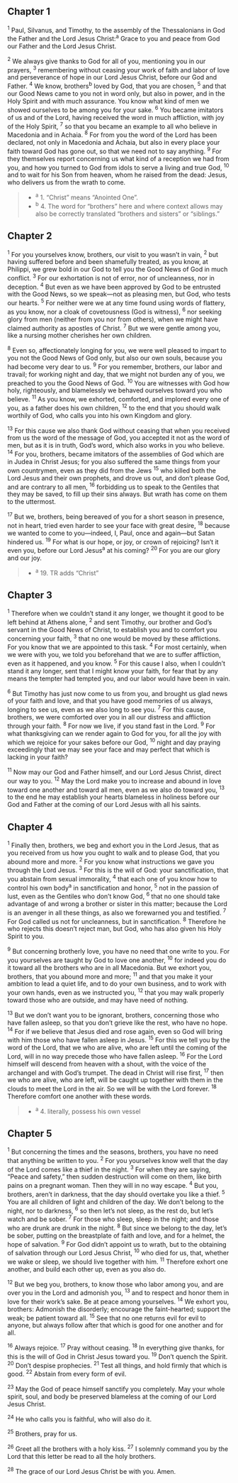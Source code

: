 ## Chapter 1

<sup>1</sup> Paul, Silvanus, and Timothy, to the assembly of the Thessalonians in God the Father and the Lord Jesus Christ:<sup>a</sup> Grace to you and peace from God our Father and the Lord Jesus Christ.

<sup>2</sup> We always give thanks to God for all of you, mentioning you in our prayers,
<sup>3</sup> remembering without ceasing your work of faith and labor of love and perseverance of hope in our Lord Jesus Christ, before our God and Father.
<sup>4</sup> We know, brothers<sup>b</sup> loved by God, that you are chosen,
<sup>5</sup> and that our Good News came to you not in word only, but also in power, and in the Holy Spirit and with much assurance. You know what kind of men we showed ourselves to be among you for your sake.
<sup>6</sup> You became imitators of us and of the Lord, having received the word in much affliction, with joy of the Holy Spirit,
<sup>7</sup> so that you became an example to all who believe in Macedonia and in Achaia.
<sup>8</sup> For from you the word of the Lord has been declared, not only in Macedonia and Achaia, but also in every place your faith toward God has gone out, so that we need not to say anything.
<sup>9</sup> For they themselves report concerning us what kind of a reception we had from you, and how you turned to God from idols to serve a living and true God,
<sup>10</sup> and to wait for his Son from heaven, whom he raised from the dead: Jesus, who delivers us from the wrath to come.

> - <sup>a</sup> 1. “Christ” means “Anointed One”.
> - <sup>b</sup> 4. The word for “brothers” here and where context allows may also be correctly translated “brothers and sisters” or “siblings.”

## Chapter 2

<sup>1</sup> For you yourselves know, brothers, our visit to you wasn’t in vain,
<sup>2</sup> but having suffered before and been shamefully treated, as you know, at Philippi, we grew bold in our God to tell you the Good News of God in much conflict.
<sup>3</sup> For our exhortation is not of error, nor of uncleanness, nor in deception.
<sup>4</sup> But even as we have been approved by God to be entrusted with the Good News, so we speak—not as pleasing men, but God, who tests our hearts.
<sup>5</sup> For neither were we at any time found using words of flattery, as you know, nor a cloak of covetousness (God is witness),
<sup>6</sup> nor seeking glory from men (neither from you nor from others), when we might have claimed authority as apostles of Christ.
<sup>7</sup> But we were gentle among you, like a nursing mother cherishes her own children.

<sup>8</sup> Even so, affectionately longing for you, we were well pleased to impart to you not the Good News of God only, but also our own souls, because you had become very dear to us.
<sup>9</sup> For you remember, brothers, our labor and travail; for working night and day, that we might not burden any of you, we preached to you the Good News of God.
<sup>10</sup> You are witnesses with God how holy, righteously, and blamelessly we behaved ourselves toward you who believe.
<sup>11</sup> As you know, we exhorted, comforted, and implored every one of you, as a father does his own children,
<sup>12</sup> to the end that you should walk worthily of God, who calls you into his own Kingdom and glory.

<sup>13</sup> For this cause we also thank God without ceasing that when you received from us the word of the message of God, you accepted it not as the word of men, but as it is in truth, God’s word, which also works in you who believe.
<sup>14</sup> For you, brothers, became imitators of the assemblies of God which are in Judea in Christ Jesus; for you also suffered the same things from your own countrymen, even as they did from the Jews
<sup>15</sup> who killed both the Lord Jesus and their own prophets, and drove us out, and don’t please God, and are contrary to all men,
<sup>16</sup> forbidding us to speak to the Gentiles that they may be saved, to fill up their sins always. But wrath has come on them to the uttermost.

<sup>17</sup> But we, brothers, being bereaved of you for a short season in presence, not in heart, tried even harder to see your face with great desire,
<sup>18</sup> because we wanted to come to you—indeed, I, Paul, once and again—but Satan hindered us.
<sup>19</sup> For what is our hope, or joy, or crown of rejoicing? Isn’t it even you, before our Lord Jesus<sup>a</sup> at his coming?
<sup>20</sup> For you are our glory and our joy.

> - <sup>a</sup> 19. TR adds “Christ”

## Chapter 3

<sup>1</sup> Therefore when we couldn’t stand it any longer, we thought it good to be left behind at Athens alone,
<sup>2</sup> and sent Timothy, our brother and God’s servant in the Good News of Christ, to establish you and to comfort you concerning your faith,
<sup>3</sup> that no one would be moved by these afflictions. For you know that we are appointed to this task.
<sup>4</sup> For most certainly, when we were with you, we told you beforehand that we are to suffer affliction, even as it happened, and you know.
<sup>5</sup> For this cause I also, when I couldn’t stand it any longer, sent that I might know your faith, for fear that by any means the tempter had tempted you, and our labor would have been in vain.

<sup>6</sup> But Timothy has just now come to us from you, and brought us glad news of your faith and love, and that you have good memories of us always, longing to see us, even as we also long to see you.
<sup>7</sup> For this cause, brothers, we were comforted over you in all our distress and affliction through your faith.
<sup>8</sup> For now we live, if you stand fast in the Lord.
<sup>9</sup> For what thanksgiving can we render again to God for you, for all the joy with which we rejoice for your sakes before our God,
<sup>10</sup> night and day praying exceedingly that we may see your face and may perfect that which is lacking in your faith?

<sup>11</sup> Now may our God and Father himself, and our Lord Jesus Christ, direct our way to you.
<sup>12</sup> May the Lord make you to increase and abound in love toward one another and toward all men, even as we also do toward you,
<sup>13</sup> to the end he may establish your hearts blameless in holiness before our God and Father at the coming of our Lord Jesus with all his saints.
## Chapter 4

<sup>1</sup> Finally then, brothers, we beg and exhort you in the Lord Jesus, that as you received from us how you ought to walk and to please God, that you abound more and more.
<sup>2</sup> For you know what instructions we gave you through the Lord Jesus.
<sup>3</sup> For this is the will of God: your sanctification, that you abstain from sexual immorality,
<sup>4</sup> that each one of you know how to control his own body<sup>a</sup> in sanctification and honor,
<sup>5</sup> not in the passion of lust, even as the Gentiles who don’t know God,
<sup>6</sup> that no one should take advantage of and wrong a brother or sister in this matter; because the Lord is an avenger in all these things, as also we forewarned you and testified.
<sup>7</sup> For God called us not for uncleanness, but in sanctification.
<sup>8</sup> Therefore he who rejects this doesn’t reject man, but God, who has also given his Holy Spirit to you.

<sup>9</sup> But concerning brotherly love, you have no need that one write to you. For you yourselves are taught by God to love one another,
<sup>10</sup> for indeed you do it toward all the brothers who are in all Macedonia. But we exhort you, brothers, that you abound more and more;
<sup>11</sup> and that you make it your ambition to lead a quiet life, and to do your own business, and to work with your own hands, even as we instructed you,
<sup>12</sup> that you may walk properly toward those who are outside, and may have need of nothing.

<sup>13</sup> But we don’t want you to be ignorant, brothers, concerning those who have fallen asleep, so that you don’t grieve like the rest, who have no hope.
<sup>14</sup> For if we believe that Jesus died and rose again, even so God will bring with him those who have fallen asleep in Jesus.
<sup>15</sup> For this we tell you by the word of the Lord, that we who are alive, who are left until the coming of the Lord, will in no way precede those who have fallen asleep.
<sup>16</sup> For the Lord himself will descend from heaven with a shout, with the voice of the archangel and with God’s trumpet. The dead in Christ will rise first,
<sup>17</sup> then we who are alive, who are left, will be caught up together with them in the clouds to meet the Lord in the air. So we will be with the Lord forever.
<sup>18</sup> Therefore comfort one another with these words.

> - <sup>a</sup> 4. literally, possess his own vessel

## Chapter 5

<sup>1</sup> But concerning the times and the seasons, brothers, you have no need that anything be written to you.
<sup>2</sup> For you yourselves know well that the day of the Lord comes like a thief in the night.
<sup>3</sup> For when they are saying, “Peace and safety,” then sudden destruction will come on them, like birth pains on a pregnant woman. Then they will in no way escape.
<sup>4</sup> But you, brothers, aren’t in darkness, that the day should overtake you like a thief.
<sup>5</sup> You are all children of light and children of the day. We don’t belong to the night, nor to darkness,
<sup>6</sup> so then let’s not sleep, as the rest do, but let’s watch and be sober.
<sup>7</sup> For those who sleep, sleep in the night; and those who are drunk are drunk in the night.
<sup>8</sup> But since we belong to the day, let’s be sober, putting on the breastplate of faith and love, and for a helmet, the hope of salvation.
<sup>9</sup> For God didn’t appoint us to wrath, but to the obtaining of salvation through our Lord Jesus Christ,
<sup>10</sup> who died for us, that, whether we wake or sleep, we should live together with him.
<sup>11</sup> Therefore exhort one another, and build each other up, even as you also do.

<sup>12</sup> But we beg you, brothers, to know those who labor among you, and are over you in the Lord and admonish you,
<sup>13</sup> and to respect and honor them in love for their work’s sake. Be at peace among yourselves.
<sup>14</sup> We exhort you, brothers: Admonish the disorderly; encourage the faint-hearted; support the weak; be patient toward all.
<sup>15</sup> See that no one returns evil for evil to anyone, but always follow after that which is good for one another and for all.

<sup>16</sup> Always rejoice.
<sup>17</sup> Pray without ceasing.
<sup>18</sup> In everything give thanks, for this is the will of God in Christ Jesus toward you.
<sup>19</sup> Don’t quench the Spirit.
<sup>20</sup> Don’t despise prophecies.
<sup>21</sup> Test all things, and hold firmly that which is good.
<sup>22</sup> Abstain from every form of evil.

<sup>23</sup> May the God of peace himself sanctify you completely. May your whole spirit, soul, and body be preserved blameless at the coming of our Lord Jesus Christ.

<sup>24</sup> He who calls you is faithful, who will also do it.

<sup>25</sup> Brothers, pray for us.

<sup>26</sup> Greet all the brothers with a holy kiss.
<sup>27</sup> I solemnly command you by the Lord that this letter be read to all the holy brothers.

<sup>28</sup> The grace of our Lord Jesus Christ be with you. Amen.